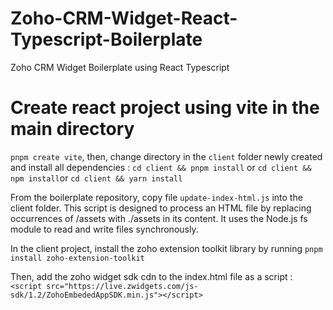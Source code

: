 # Zoho-CRM-Widget-React-Typescript-Boilerplate
Zoho CRM Widget Boilerplate using React Typescript

# Create react project using vite in the main directory 
`pnpm create vite`, then, change directory in the `client` folder newly created and install all dependencies :
`cd client && pnpm install` or `cd client && npm install`or `cd client && yarn install`

From the boilerplate repository, copy file `update-index-html.js` into the client folder.
This script is designed to process an HTML file by replacing occurrences of /assets with ./assets in its content. It uses the Node.js fs module to read and write files synchronously.

In the client project, install the zoho extension toolkit library by running `pnpm install zoho-extension-toolkit`

Then, add the zoho widget sdk cdn to the index.html file as a script : 
`<script src="https://live.zwidgets.com/js-sdk/1.2/ZohoEmbededAppSDK.min.js"></script>`